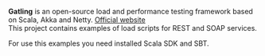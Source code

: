
**Gatling** is an open-source load and performance testing framework based on Scala, Akka and Netty. 
[Official website](https://gatling.io/) <br>
This project contains examples of load scripts for REST and SOAP services.

For use this examples you need installed Scala SDK and SBT.

